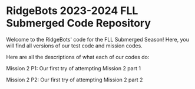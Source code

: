# RidgeBots 2023-2024 FLL Submerged Code Repository
Welcome to the RidgeBots' code for the FLL Submerged Season! Here, you will find all versions of our test code and mission codes.

Here are all the descriptions of what each of our codes do:

Mission 2 P1: Our first try of attempting Mission 2 part 1

Mission 2 P2: Our first try of attempting Mission 2 part 2
